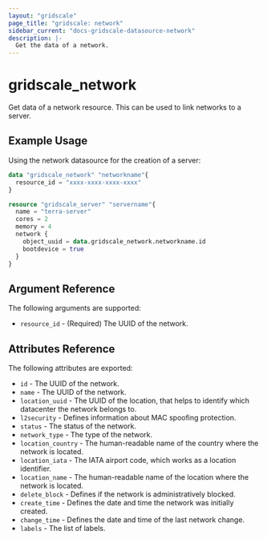 ```yaml
---
layout: "gridscale"
page_title: "gridscale: network"
sidebar_current: "docs-gridscale-datasource-network"
description: |-
  Get the data of a network.
---
```


# gridscale_network

Get data of a network resource. This can be used to link networks to a server.

## Example Usage

Using the network datasource for the creation of a server:

```terraform
data "gridscale_network" "networkname"{
  resource_id = "xxxx-xxxx-xxxx-xxxx"
}

resource "gridscale_server" "servername"{
  name = "terra-server"
  cores = 2
  memory = 4
  network {
    object_uuid = data.gridscale_network.networkname.id
    bootdevice = true
  }
}
```

## Argument Reference

The following arguments are supported:

* `resource_id` - (Required) The UUID of the network.

## Attributes Reference

The following attributes are exported:

* `id` - The UUID of the network.
* `name` - The UUID of the network.
* `location_uuid` - The UUID of the location, that helps to identify which datacenter the network belongs to.
* `l2security` - Defines information about MAC spoofing protection.
* `status` - The status of the network.
* `network_type` - The type of the network.
* `location_country` - The human-readable name of the country where the network is located.
* `location_iata` - The IATA airport code, which works as a location identifier.
* `location_name` - The human-readable name of the location where the network is located.
* `delete_block` - Defines if the network is administratively blocked.
* `create_time` - Defines the date and time the network was initially created.
* `change_time` - Defines the date and time of the last network change.
* `labels` - The list of labels.
